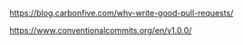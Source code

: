 https://blog.carbonfive.com/why-write-good-pull-requests/

https://www.conventionalcommits.org/en/v1.0.0/
